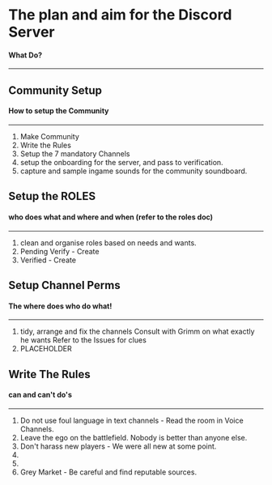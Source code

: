 # The plan and aim for the Discord Server
#### What Do?
-----------------------------------------
## Community Setup
#### How to setup the Community
-----------------------------------------
1. Make Community
2. Write the Rules
3. Setup the 7 mandatory Channels
4. setup the onboarding for the server, and pass to verification. 
5. capture and sample ingame sounds for the community soundboard. 

## Setup the ROLES
#### who does what and where and when (refer to the roles doc)
-----------------------------------------
1. clean and organise roles based on needs and wants. 
2. Pending Verify - Create
3. Verified - Create

## Setup Channel Perms
#### The where does who do what!
-----------------------------------------
1. tidy, arrange and fix the channels
	Consult with Grimm on what exactly he wants
	Refer to the Issues for clues
2. PLACEHOLDER

## Write The Rules
#### can and can't do's
-----------------------------------------
1. Do not use foul language in text channels - Read the room in Voice Channels.
2. Leave the ego on the battlefield. Nobody is better than anyone else.
3. Don't harass new players - We were all new at some point. 
4. 
5. 
6. Grey Market - Be careful and find reputable sources.